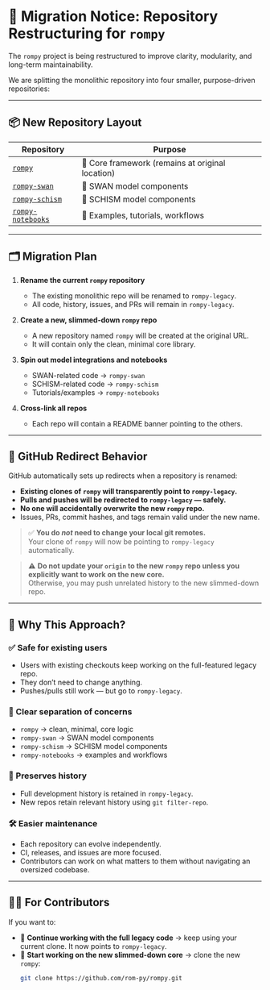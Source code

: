 # 🔄 Migration Notice: Repository Restructuring for `rompy`

The `rompy` project is being restructured to improve clarity, modularity, and long-term maintainability.

We are splitting the monolithic repository into four smaller, purpose-driven repositories:

---

## 📦 New Repository Layout

| Repository | Purpose |
|-----------|---------|
| [`rompy`](https://github.com/rom-py/rompy) | 🧠 Core framework (remains at original location) |
| [`rompy-swan`](https://github.com/rom-py/rompy-swan) | 🌊 SWAN model components |
| [`rompy-schism`](https://github.com/rom-py/rompy-schism) | 🌊 SCHISM model components |
| [`rompy-notebooks`](https://github.com/rom-py/rompy-notebooks) | 📓 Examples, tutorials, workflows |

---

## 🗂️ Migration Plan

1. **Rename the current `rompy` repository**  
   - The existing monolithic repo will be renamed to `rompy-legacy`.
   - All code, history, issues, and PRs will remain in `rompy-legacy`.

2. **Create a new, slimmed-down `rompy` repo**  
   - A new repository named `rompy` will be created at the original URL.
   - It will contain only the clean, minimal core library.

3. **Spin out model integrations and notebooks**  
   - SWAN-related code → `rompy-swan`  
   - SCHISM-related code → `rompy-schism`  
   - Tutorials/examples → `rompy-notebooks`

4. **Cross-link all repos**  
   - Each repo will contain a README banner pointing to the others.

---

## 🔁 GitHub Redirect Behavior

GitHub automatically sets up redirects when a repository is renamed:

- **Existing clones of `rompy` will transparently point to `rompy-legacy`.**
- **Pulls and pushes will be redirected to `rompy-legacy` — safely.**
- **No one will accidentally overwrite the new `rompy` repo.**
- Issues, PRs, commit hashes, and tags remain valid under the new name.

> ✅ **You do *not* need to change your local git remotes.**  
> Your clone of `rompy` will now be pointing to `rompy-legacy` automatically.

> ⚠️ **Do not update your `origin` to the new `rompy` repo unless you explicitly want to work on the new core.**  
> Otherwise, you may push unrelated history to the new slimmed-down repo.

---

## 🧠 Why This Approach?

### ✅ Safe for existing users
- Users with existing checkouts keep working on the full-featured legacy repo.
- They don’t need to change anything.
- Pushes/pulls still work — but go to `rompy-legacy`.

### 🧭 Clear separation of concerns
- `rompy` → clean, minimal, core logic
- `rompy-swan` → SWAN model components
- `rompy-schism` → SCHISM model components
- `rompy-notebooks` → examples and workflows

### 🧬 Preserves history
- Full development history is retained in `rompy-legacy`.
- New repos  retain relevant history using `git filter-repo`.

### 🛠 Easier maintenance
- Each repository can evolve independently.
- CI, releases, and issues are more focused.
- Contributors can work on what matters to them without navigating an oversized codebase.

---

## 🧑‍💻 For Contributors

If you want to:
- 🧾 **Continue working with the full legacy code** → keep using your current clone. It now points to `rompy-legacy`.
- 🧠 **Start working on the new slimmed-down core** → clone the new `rompy`:
  ```bash
  git clone https://github.com/rom-py/rompy.git

